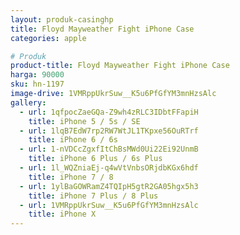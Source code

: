 ```yaml
---
layout: produk-casinghp
title: Floyd Mayweather Fight iPhone Case
categories: apple

# Produk
product-title: Floyd Mayweather Fight iPhone Case
harga: 90000
sku: hn-1197
image-drive: 1VMRppUkrSuw__K5u6PfGfYM3mnHzsAlc
gallery:
  - url: 1qfpocZaeGQa-Z9wh4zRLC3IDbtFFapiH
    title: iPhone 5 / 5s / SE
  - url: 1lqB7EdW7rp2RW7WtJL1TKpxe56OuRTrf
    title: iPhone 6 / 6s
  - url: 1-nVDCcZgxfItChBsMWd0Ui22Ei92UnmB
    title: iPhone 6 Plus / 6s Plus
  - url: 1l_WQZniaEj-q4wVtVnbsORjdbKGx6hdf
    title: iPhone 7 / 8
  - url: 1ylBaGOWRamZ4TQIpH5gtR2GA05hgx5h3
    title: iPhone 7 Plus / 8 Plus
  - url: 1VMRppUkrSuw__K5u6PfGfYM3mnHzsAlc
    title: iPhone X
---
```

